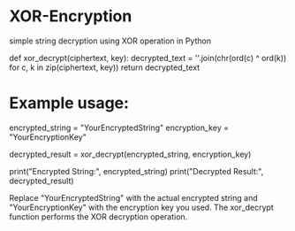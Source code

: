 # XOR-Encryption
simple string decryption using XOR operation in Python

def xor_decrypt(ciphertext, key):
    decrypted_text = ''.join(chr(ord(c) ^ ord(k)) for c, k in zip(ciphertext, key))
    return decrypted_text

# Example usage:
encrypted_string = "YourEncryptedString"
encryption_key = "YourEncryptionKey"

decrypted_result = xor_decrypt(encrypted_string, encryption_key)

print("Encrypted String:", encrypted_string)
print("Decrypted Result:", decrypted_result)


Replace "YourEncryptedString" with the actual encrypted string and "YourEncryptionKey" with the encryption key you used. 
The xor_decrypt function performs the XOR decryption operation.
